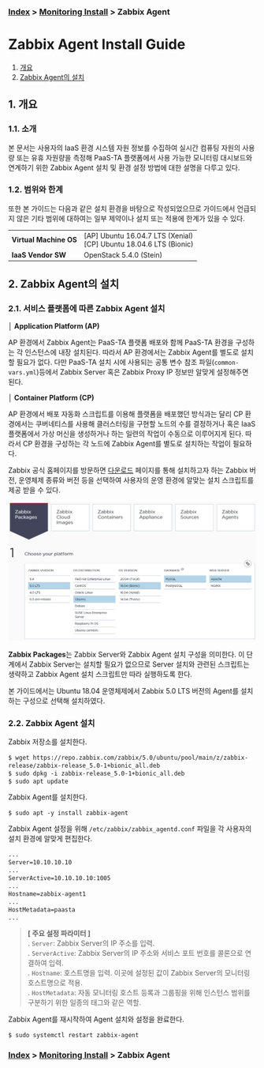 ### [Index](https://github.com/PaaS-TA/Guide/tree/working-new-template) > [Monitoring Install](PAAS-TA_MONITORING_INSTALL_GUIDE.md) > Zabbix Agent


# Zabbix Agent Install Guide
1. [개요](#1)
2. [Zabbix Agent의 설치](#2)


## <div id="1">1. 개요


### 1.1. 소개
본 문서는 사용자의 IaaS 환경 시스템 자원 정보를 수집하여 실시간 컴퓨팅 자원의 사용량 또는 유휴 자원량을 측정해 PaaS-TA 플랫폼에서 사용 가능한 모니터링 대시보드와 연계하기 위한 Zabbix Agent 설치 및 환경 설정 방법에 대한 설명을 다루고 있다.
  

### 1.2. 범위와 한계
또한 본 가이드는 다음과 같은 설치 환경을 바탕으로 작성되었으므로 가이드에서 언급되지 않은 기타 범위에 대하여는 일부 제약이나 설치 또는 적용에 한계가 있을 수 있다.

<table>
  <tr>
    <td><b>Virtual Machine OS</b></td>
    <td>[AP] Ubuntu 16.04.7 LTS (Xenial)<br>
        [CP] Ubuntu 18.04.6 LTS (Bionic)</td>
  </tr>
  <tr>
    <td><b>IaaS Vendor SW</b></td>
    <td> OpenStack 5.4.0 (Stein)
    </td>
  </tr>
</table>


## <div id="2">2. Zabbix Agent의 설치


### 2.1. 서비스 플랫폼에 따른 Zabbix Agent 설치
**│ Application Platform (AP)**  

AP 환경에서 Zabbix Agent는 PaaS-TA 플랫폼 배포와 함께 PaaS-TA 환경을 구성하는 각 인스턴스에 내장 설치된다. 따라서 AP 환경에서는 Zabbix Agent를 별도로 설치할 필요가 없다. 다만 PaaS-TA 설치 시에 사용되는 공통 변수 참조 파일(`common-vars.yml`)등에서 Zabbix Server 혹은 Zabbix Proxy IP 정보만 알맞게 설정해주면 된다.

**│ Container Platform (CP)**  

AP 환경에서 배포 자동화 스크립트를 이용해 플랫폼을 배포했던 방식과는 달리 CP 환경에서는 쿠버네티스를 사용해 클러스터링을 구현할 노드의 수를 결정하거나 혹은 IaaS 플랫폼에서 가상 머신을 생성하거나 하는 일련의 작업이 수동으로 이루어지게 된다. 따라서 CP 환경을 구성하는 각 노드에 Zabbix Agent를 별도로 설치하는 작업이 필요하다.

Zabbix 공식 홈페이지를 방문하면 [다운로드](https://www.zabbix.com/download) 페이지를 통해 설치하고자 하는 Zabbix 버전, 운영체제 종류와 버전 등을 선택하여 사용자의 운영 환경에 알맞는 설치 스크립트를 제공 받을 수 있다.

![](images/zabbix_agent_install_guide_01.png)

**Zabbix Packages**는 Zabbix Server와 Zabbix Agent 설치 구성을 의미한다. 이 단계에서 Zabbix Server는 설치할 필요가 없으므로 Server 설치와 관련된 스크립트는 생략하고 Zabbix Agent 설치 스크립트만 따라 실행하도록 한다.

본 가이드에서는 Ubuntu 18.04 운영체제에서 Zabbix 5.0 LTS 버전의 Agent를 설치하는 구성으로 선택해 설치하였다.


### 2.2. Zabbix Agent 설치
Zabbix 저장소를 설치한다.
```
$ wget https://repo.zabbix.com/zabbix/5.0/ubuntu/pool/main/z/zabbix-release/zabbix-release_5.0-1+bionic_all.deb
$ sudo dpkg -i zabbix-release_5.0-1+bionic_all.deb
$ sudo apt update
```

Zabbix Agent를 설치한다.
```
$ sudo apt -y install zabbix-agent
```
Zabbix Agent 설정을 위해 `/etc/zabbix/zabbix_agentd.conf` 파일을 각 사용자의 설치 환경에 알맞게 편집한다.
```
...
Server=10.10.10.10
...
ServerActive=10.10.10.10:1005
...
Hostname=zabbix-agent1
...
HostMetadata=paasta
...
```
> **[ 주요 설정 파라미터 ]**  
. `Server`: Zabbix Server의 IP 주소를 입력.  
. `ServerActive`: Zabbix Server의 IP 주소와 서비스 포트 번호를 콜론으로 연결하여 입력.  
. `Hostname`: 호스트명을 입력. 이곳에 설정된 값이 Zabbix Server의 모니터링 호스트명으로 적용.  
. `HostMetadata`: 자동 모니터링 호스트 등록과 그룹핑을 위해 인스턴스 범위를 구분하기 위한 일종의 태그와 같은 역할.

Zabbix Agent를 재시작하여 Agent 설치와 설정을 완료한다.
```
$ sudo systemctl restart zabbix-agent
```


### [Index](https://github.com/PaaS-TA/Guide/tree/working-new-template) > [Monitoring Install](PAAS-TA_MONITORING_INSTALL_GUIDE.md) > Zabbix Agent